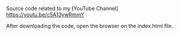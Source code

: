 Source code related to my [YouTube Channel] https://youtu.be/c5A13ywRmmY

After downloading the code, open the browser on the index.html file.

